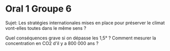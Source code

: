 # Oral 1 Groupe 6 
Sujet: Les stratégies internationales mises en place pour préserver le climat vont-elles toutes dans le même sens ?

Quel conséquences grave si on dépasse les 1,5° ?
Comment mesurer la concentration en CO2 d'il y a 800 000 ans ?
